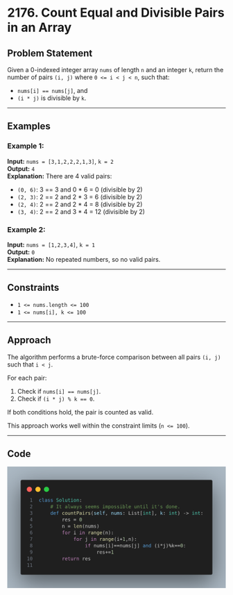 # 2176. Count Equal and Divisible Pairs in an Array

## Problem Statement

Given a 0-indexed integer array `nums` of length `n` and an integer `k`, return the number of pairs `(i, j)` where `0 <= i < j < n`, such that:

- `nums[i] == nums[j]`, and
- `(i * j)` is divisible by `k`.

---

## Examples

### Example 1:
**Input:** `nums = [3,1,2,2,2,1,3]`, `k = 2`  
**Output:** `4`  
**Explanation:**
There are 4 valid pairs:
- `(0, 6)`: 3 == 3 and 0 * 6 = 0 (divisible by 2)
- `(2, 3)`: 2 == 2 and 2 * 3 = 6 (divisible by 2)
- `(2, 4)`: 2 == 2 and 2 * 4 = 8 (divisible by 2)
- `(3, 4)`: 2 == 2 and 3 * 4 = 12 (divisible by 2)

### Example 2:
**Input:** `nums = [1,2,3,4]`, `k = 1`  
**Output:** `0`  
**Explanation:** No repeated numbers, so no valid pairs.

---

## Constraints

- `1 <= nums.length <= 100`
- `1 <= nums[i], k <= 100`

---

## Approach

The algorithm performs a brute-force comparison between all pairs `(i, j)` such that `i < j`.

For each pair:
1. Check if `nums[i] == nums[j]`.
2. Check if `(i * j) % k == 0`.

If both conditions hold, the pair is counted as valid.

This approach works well within the constraint limits (`n <= 100`).

---

## Code

![Python Solution](image.png)

